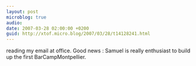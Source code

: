 ```yaml
---
layout: post
microblog: true
audio: 
date: 2007-03-28 02:00:00 +0200
guid: http://xtof.micro.blog/2007/03/28/t14128241.html
---
```

reading my email at office. Good news : Samuel is really enthusiast to build up the first BarCampMontpellier.
